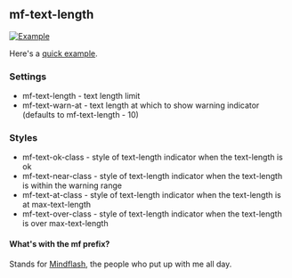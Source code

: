## mf-text-length

[![Example](https://raw.github.com/maxnachlinger/mf-text-length/master/example/example.png)](https://rawgithub.com/maxnachlinger/mf-text-length/master/example/index.html)

Here's a [quick example](https://rawgithub.com/maxnachlinger/mf-text-length/master/example/index.html).

### Settings
* mf-text-length - text length limit
* mf-text-warn-at - text length at which to show warning indicator (defaults to mf-text-length - 10)

### Styles
* mf-text-ok-class - style of text-length indicator when the text-length is ok
* mf-text-near-class - style of text-length indicator when the text-length is within the warning range
* mf-text-at-class - style of text-length indicator when the text-length is at max-text-length
* mf-text-over-class - style of text-length indicator when the text-length is over max-text-length

#### What's with the mf prefix?
Stands for [Mindflash](http://www.mindflash.com), the people who put up with me all day.
